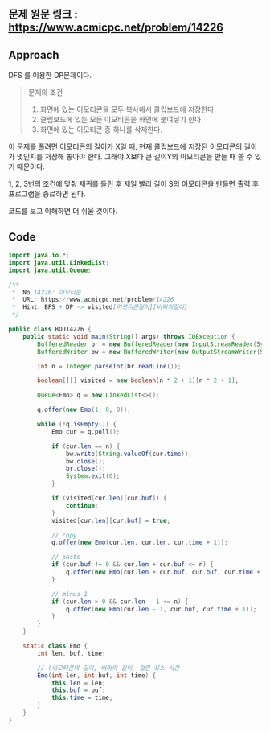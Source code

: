 ## 문제 원문 링크 : https://www.acmicpc.net/problem/14226

## Approach

DFS 를 이용한 DP문제이다.

> 문제의 조건
>
> 1. 화면에 있는 이모티콘을 모두 복사해서 클립보드에 저장한다.
> 2. 클립보드에 있는 모든 이모티콘을 화면에 붙여넣기 한다.
> 3. 화면에 있는 이모티콘 중 하나를 삭제한다.

이 문제를 풀려면 이모티콘의 길이가 X일 때, 현재 클립보드에 저장된 이모티콘의 길이가 몇인지를 저장해 놓아야 한다. 그래야 X보다 큰 길이Y의 이모티콘을 만들 때 쓸 수 있기 때문이다.

1, 2, 3번의 조건에 맞춰 재귀를 돌린 후 제일 빨리 길이 S의 이모티콘을 만들면 출력 후 프로그램을 종료하면 된다.

코드를 보고 이해하면 더 쉬울 것이다.

## Code

```java
import java.io.*;
import java.util.LinkedList;
import java.util.Queue;

/**
 *  No.14226: 이모티콘
 *  URL: https://www.acmicpc.net/problem/14226
 *  Hint: BFS + DP -> visited[이모티콘길이][버퍼의길이]
 */

public class BOJ14226 {
    public static void main(String[] args) throws IOException {
        BufferedReader br = new BufferedReader(new InputStreamReader(System.in));
        BufferedWriter bw = new BufferedWriter(new OutputStreamWriter(System.out));

        int n = Integer.parseInt(br.readLine());

        boolean[][] visited = new boolean[n * 2 + 1][n * 2 + 1];

        Queue<Emo> q = new LinkedList<>();

        q.offer(new Emo(1, 0, 0));

        while (!q.isEmpty()) {
            Emo cur = q.poll();

            if (cur.len == n) {
                bw.write(String.valueOf(cur.time));
                bw.close();
                br.close();
                System.exit(0);
            }

            if (visited[cur.len][cur.buf]) {
                continue;
            }
            visited[cur.len][cur.buf] = true;

            // copy
            q.offer(new Emo(cur.len, cur.len, cur.time + 1));

            // paste
            if (cur.buf != 0 && cur.len + cur.buf <= n) {
                q.offer(new Emo(cur.len + cur.buf, cur.buf, cur.time + 1));
            }

            // minus 1
            if (cur.len > 0 && cur.len - 1 <= n) {
                q.offer(new Emo(cur.len - 1, cur.buf, cur.time + 1));
            }
        }
    }

    static class Emo {
        int len, buf, time;

        // (이모티콘의 길이, 버퍼의 길이, 걸린 최소 시간
        Emo(int len, int buf, int time) {
            this.len = len;
            this.buf = buf;
            this.time = time;
        }
    }
}

```

